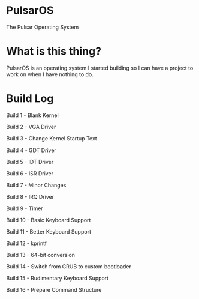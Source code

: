 # PulsarOS
The Pulsar Operating System

# What is this thing?
PulsarOS is an operating system I started building so I can have a project to work on when I have nothing to do.

# Build Log
Build 1 - Blank Kernel

Build 2 - VGA Driver

Build 3 - Change Kernel Startup Text

Build 4 - GDT Driver

Build 5 - IDT Driver

Build 6 - ISR Driver

Build 7 - Minor Changes

Build 8 - IRQ Driver

Build 9 - Timer

Build 10 - Basic Keyboard Support

Build 11 - Better Keyboard Support

Build 12 - kprintf

Build 13 - 64-bit conversion

Build 14 - Switch from GRUB to custom bootloader

Build 15 - Rudimentary Keyboard Support

Build 16 - Prepare Command Structure
